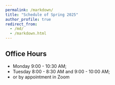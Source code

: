 ```yaml
---
permalink: /markdown/
title: "Schedule of Spring 2025"
author_profile: true
redirect_from: 
  - /md/
  - /markdown.html
---
```


## Office Hours
 * Monday 9:00 - 10:30 AM;
 * Tuesday 8:00 - 8:30 AM and 9:00 - 10:00 AM;
 * or by appointment in Zoom
